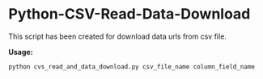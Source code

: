 # Python-CSV-Read-Data-Download

This script has been created for download data urls from csv file.

**Usage:**

`python cvs_read_and_data_download.py csv_file_name column_field_name`
